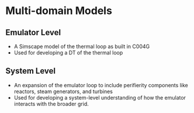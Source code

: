 # Multi-domain Models

## Emulator Level
* A Simscape model of the thermal loop as built in C004G
* Used for developing a DT of the thermal loop

## System Level
* An expansion of the emulator loop to include perifierity components like reactors, steam generators, and turbines
* Used for developing a system-level understanding of how the emulator interacts with the broader grid. 


